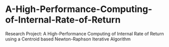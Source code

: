 # A-High-Performance-Computing-of-Internal-Rate-of-Return
Research Project: A High-Performance Computing of Internal Rate of Return using a Centroid based Newton-Raphson Iterative Algorithm
